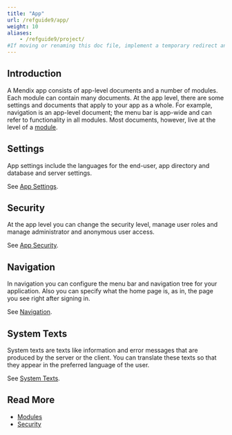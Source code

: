 ```yaml
---
title: "App"
url: /refguide9/app/
weight: 10
aliases:
    - /refguide9/project/
#If moving or renaming this doc file, implement a temporary redirect and let the respective team know they should update the URL in the product. See Mapping to Products for more details.
---
```


## Introduction

A Mendix app consists of app-level documents and a number of modules. Each module can contain many documents. At the app level, there are some settings and documents that apply to your app as a whole. For example, navigation is an app-level document; the menu bar is app-wide and can refer to functionality in all modules. Most documents, however, live at the level of a [module](/refguide9/modules/).

## Settings

App settings include the languages for the end-user, app directory and database and server settings.

See [App Settings](/refguide9/app-settings/).

## Security

At the app level you can change the security level, manage user roles and manage administrator and anonymous user access.

See [App Security](/refguide9/app-security/).

## Navigation

In navigation you can configure the menu bar and navigation tree for your application. Also you can specify what the home page is, as in, the page you see right after signing in.

See [Navigation](/refguide9/navigation/).

## System Texts

System texts are texts like information and error messages that are produced by the server or the client. You can translate these texts so that they appear in the preferred language of the user.

See [System Texts](/refguide9/system-texts/).

## Read More

* [Modules](/refguide9/modules/)
* [Security](/refguide9/security/)
